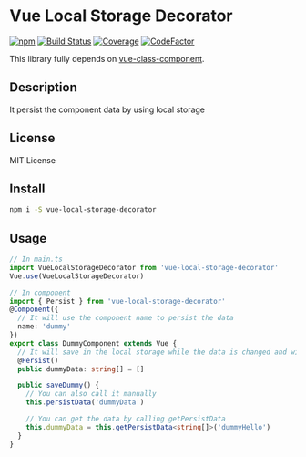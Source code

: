 # Vue Local Storage Decorator

[![npm](https://img.shields.io/npm/v/vue-local-storage-decorator.svg)](https://www.npmjs.com/package/vue-local-storage-decorator)
[![Build Status](https://travis-ci.com/vip30/vue-local-storage-decorator.svg?branch=master)](https://travis-ci.com/vip30/vue-local-storage-decorator)
[![Coverage](https://codecov.io/gh/vip30/vue-local-storage-decorator/branch/master/graph/badge.svg)](https://codecov.io/gh/vip30/vue-local-storage-decorator)
[![CodeFactor](https://www.codefactor.io/repository/github/vip30/vue-local-storage-decorator/badge/master)](https://www.codefactor.io/repository/github/vip30/vue-local-storage-decorator/overview/master)

This library fully depends on [vue-class-component](https://github.com/vuejs/vue-class-component).

## Description

It persist the component data by using local storage

## License

MIT License

## Install

```bash
npm i -S vue-local-storage-decorator
```

## Usage

```typescript
// In main.ts
import VueLocalStorageDecorator from 'vue-local-storage-decorator'
Vue.use(VueLocalStorageDecorator)

// In component
import { Persist } from 'vue-local-storage-decorator'
@Component({
  // It will use the component name to persist the data
  name: 'dummy'
})
export class DummyComponent extends Vue {
  // It will save in the local storage while the data is changed and will auto resume from local storage in created lifecycle
  @Persist()
  public dummyData: string[] = []

  public saveDummy() {
    // You can also call it manually
    this.persistData('dummyData')

    // You can get the data by calling getPersistData
    this.dummyData = this.getPersistData<string[]>('dummyHello')
  }
}

```
